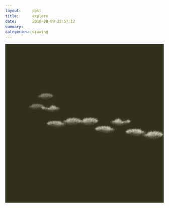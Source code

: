 ```yaml
---
layout:     post
title:      explore
date:       2018-08-09 22:57:12
summary:    
categories: drawing
---
```

![explore](/images/diary/explore.png ".")
